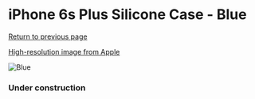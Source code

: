 # iPhone 6s Plus Silicone Case - Blue

[Return to previous page](/iphone_6)

[High-resolution image from Apple](https://store.storeimages.cdn-apple.com/8756/as-images.apple.com/is/MKXP2?wid=4500&hei=4500&fmt=png)

<div style="width: 384px"><img src="/everyphone/MKXP2.png" alt="Blue"></div>

### Under construction

